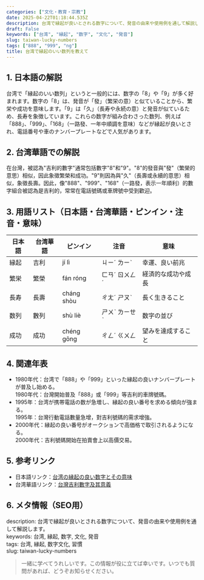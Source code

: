 ```yaml
---
categories: ["文化・教育・宗教"]
date: 2025-04-22T01:18:44.535Z
description: 台湾で縁起が良いとされる数字について、発音の由来や使用例を通して解説します。
draft: False
keywords: ["台湾", "縁起", "数字", "文化", "発音"]
slug: taiwan-lucky-numbers
tags: ["888", "999", "ng"]
title: 台湾で縁起のいい数列を教えて
---
```




## 1. 日本語の解説  
台湾で「縁起のいい数列」というと一般的には、数字の「8」や「9」が多く好まれます。数字の「8」は、発音が「發」（繁栄の意）と似ていることから、繁栄や成功を意味します。「9」は「久」（長寿や永続の意）と発音が似ているため、長寿を象徴しています。これらの数字が組み合わさった数列、例えば「888」、「999」、「168」（一路發、一年中順調を意味）などが縁起が良いとされ、電話番号や車のナンバープレートなどで人気があります。

## 2. 台湾華語での解説  
在台灣，被認為"吉利的數字"通常包括數字"8"和"9"。"8"的發音與"發"（繁榮的意思）相似，因此象徵繁榮和成功。"9"則因為與"久"（長壽或永續的意思）相似，象徵長壽。因此，像"888"、"999"、"168"（一路發，表示一年順利）的數字組合被認為是吉利的，常常在電話號碼或車牌號中受到歡迎。

## 3. 用語リスト（日本語・台湾華語・ピンイン・注音・意味）  
| 日本語 | 台湾華語 | ピンイン | 注音 | 意味 |
|---|---|---|---|---|
| 縁起 | 吉利 | jí lì | ㄐㄧˊ ㄌㄧˋ | 幸運、良い前兆 |
| 繁栄 | 繁榮 | fán róng | ㄈㄢˊ ㄖㄨㄥˊ | 経済的な成功や成長 |
| 長寿 | 長壽 | cháng shòu | ㄔㄤˊ ㄕㄡˋ | 長く生きること |
| 数列 | 數列 | shù liè | ㄕㄨˋ ㄌㄧㄝˋ | 数字の並び |
| 成功 | 成功 | chéng gōng | ㄔㄥˊ ㄍㄨㄥ | 望みを達成すること |

## 4. 関連年表  
- 1980年代：台湾で「888」や「999」といった縁起の良いナンバープレートが普及し始める。  
  1980年代：台灣開始普及「888」或「999」等吉利的車牌號碼。
- 1995年：台湾が携帯電話の数が急増し、縁起の良い番号を求める傾向が強まる。  
  1995年：台灣行動電話數量急增，對吉利號碼的需求增強。
- 2000年代：縁起の良い番号がオークションで高価格で取引されるようになる。  
  2000年代：吉利號碼開始在拍賣會上以高價交易。

## 5. 参考リンク  
- 日本語リンク：[台湾の縁起の良い数字とその意味](https://example.com/japan-genki-number)  
- 台湾華語リンク：[台灣吉利數字及其意義](https://example.com/taiwan-genki-number)

## 6. メタ情報（SEO用）  
description: 台湾で縁起が良いとされる数字について、発音の由来や使用例を通して解説します。  
keywords: 台湾, 縁起, 数字, 文化, 発音  
tags: 台湾, 縁起, 数字文化, 習慣  
slug: taiwan-lucky-numbers

> 一緒に学べてうれしいです。この情報が役に立てば幸いです。いつでも質問があれば、どうぞお知らせください。